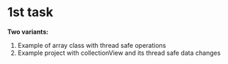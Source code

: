 # 1st task

**Two variants:**
1. Example of array class with thread safe operations
2. Example project with collectionView and its thread safe data changes
